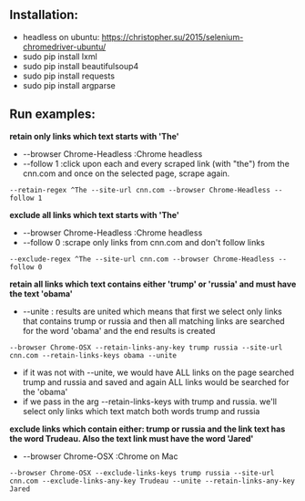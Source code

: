 
## Installation:

* headless on ubuntu: https://christopher.su/2015/selenium-chromedriver-ubuntu/
* sudo pip install lxml
* sudo pip install beautifulsoup4
* sudo pip install requests
* sudo pip install argparse

## Run examples:

__retain only links which text starts with 'The'__
* --browser Chrome-Headless :Chrome headless
* --follow 1 :click upon each and every scraped link (with "the") from the cnn.com and once on the selected page, scrape again.
```
--retain-regex ^The --site-url cnn.com --browser Chrome-Headless --follow 1
```

__exclude all links which text starts with 'The'__
* --browser Chrome-Headless :Chrome headless
* --follow 0 :scrape only links from cnn.com and don't follow links
```
--exclude-regex ^The --site-url cnn.com --browser Chrome-Headless --follow 0
```

__retain all links which text contains either 'trump' or 'russia' and must have the text 'obama'__
* --unite : results are united which means that first we select only links that contains trump or russia
and then all matching links are searched for the word 'obama' and the end results is created
```
--browser Chrome-OSX --retain-links-any-key trump russia --site-url cnn.com --retain-links-keys obama --unite
```
* if it was not with --unite, we would have ALL links on the page searched trump and russia and saved and
again ALL links would be searched for the 'obama'
* if we pass in the arg --retain-links-keys with trump and russia. we'll select only links which text match both words
trump and russia

__exclude links which contain either: trump or russia and the link text has the word Trudeau. Also the text link must have the word
'Jared'__
* --browser Chrome-OSX :Chrome on Mac
```
--browser Chrome-OSX --exclude-links-keys trump russia --site-url cnn.com --exclude-links-any-key Trudeau --unite --retain-links-any-key Jared
```


